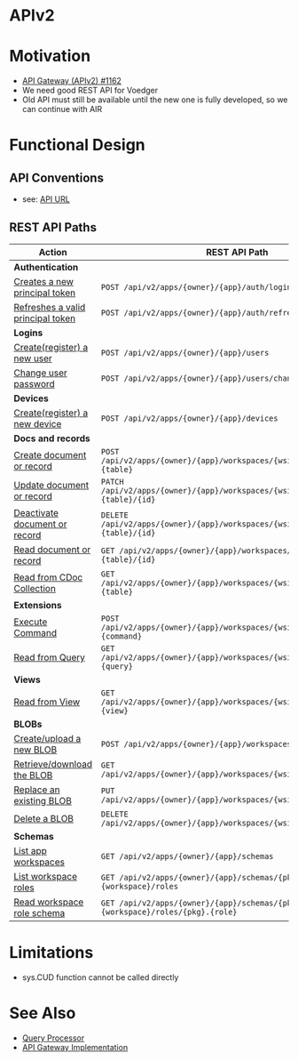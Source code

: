 # APIv2

# Motivation
- [API Gateway (APIv2) #1162](https://github.com/voedger/voedger/issues/1162)
- We need good REST API for Voedger
- Old API must still be available until the new one is fully developed, so we can continue with AIR

# Functional Design
## API Conventions
- see: [API URL](conventions.md)

## REST API Paths
| Action                                                    | REST API Path                                                                |
|-----------------------------------------------------------|------------------------------------------------------------------------------|
| **Authentication** |
| [Creates a new principal token](login.md)                 | `POST /api/v2/apps/{owner}/{app}/auth/login` |
| [Refreshes a valid principal token](refresh.md)           | `POST /api/v2/apps/{owner}/{app}/auth/refresh` |
| **Logins** |
| [Create(register) a new user](create-user.md)             | `POST /api/v2/apps/{owner}/{app}/users` |
| [Change user password](change-password.md)                | `POST /api/v2/apps/{owner}/{app}/users/change-password` |
| **Devices** |
| [Create(register) a new device](create-device.md)         | `POST /api/v2/apps/{owner}/{app}/devices`                               |
| **Docs and records** |
| [Create document or record](create-doc.md)                | `POST /api/v2/apps/{owner}/{app}/workspaces/{wsid}/docs/{pkg}.{table}`      |
| [Update document or record](update-doc.md)                | `PATCH /api/v2/apps/{owner}/{app}/workspaces/{wsid}/docs/{pkg}.{table}/{id}` |
| [Deactivate document or record](deactivate-doc.md)        | `DELETE /api/v2/apps/{owner}/{app}/workspaces/{wsid}/docs/{pkg}.{table}/{id}` |
| [Read document or record](read-doc.md)                    | `GET /api/v2/apps/{owner}/{app}/workspaces/{wsid}/docs/{pkg}.{table}/{id}` |
| [Read from CDoc Collection](read-cdocs.md)                | `GET /api/v2/apps/{owner}/{app}/workspaces/{wsid}/cdocs/{pkg}.{table}`     |
| **Extensions** |
| [Execute Command](execute-command.md)                     | `POST /api/v2/apps/{owner}/{app}/workspaces/{wsid}/commands/{pkg}.{command}`|
| [Read from Query](read-from-query.md)                     | `GET /api/v2/apps/{owner}/{app}/workspaces/{wsid}/queries/{pkg}.{query}`   |
| **Views** |
| [Read from View](read-from-view.md)                       | `GET /api/v2/apps/{owner}/{app}/workspaces/{wsid}/views/{pkg}.{view}`      |
| **BLOBs**
| [Create/upload a new BLOB](create-blob.md)                | `POST /api/v2/apps/{owner}/{app}/workspaces/{wsid}/blobs`                   |
| [Retrieve/download the BLOB](read-blob.md)                | `GET /api/v2/apps/{owner}/{app}/workspaces/{wsid}/blobs/{blobId}`          |
| [Replace an existing BLOB](replace-blob.md)               | `PUT /api/v2/apps/{owner}/{app}/workspaces/{wsid}/blobs/{blobId}`          |
| [Delete a BLOB](delete-blob.md)                           | `DELETE /api/v2/apps/{owner}/{app}/workspaces/{wsid}/blobs/{blobId}`          |
| **Schemas**
| [List app workspaces](list-app-workspaces.md)             | `GET /api/v2/apps/{owner}/{app}/schemas`                                      | 
| [List workspace roles](list-ws-roles.md)                  | `GET /api/v2/apps/{owner}/{app}/schemas/{pkg}.{workspace}/roles`              |
| [Read workspace role schema](read-ws-role-schema.md)      | `GET /api/v2/apps/{owner}/{app}/schemas/{pkg}.{workspace}/roles/{pkg}.{role}` |

# Limitations
- sys.CUD function cannot be called directly

# See Also
- [Query Processor](/server/design/qp.md)
- [API Gateway Implementation](/server/design/agw.md)
